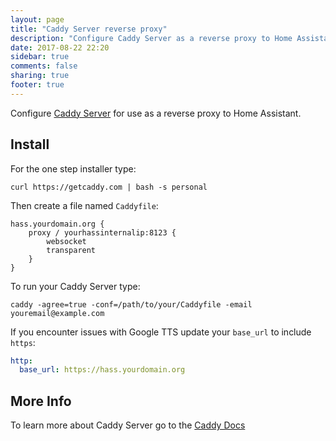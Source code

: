 ```yaml
---
layout: page
title: "Caddy Server reverse proxy"
description: "Configure Caddy Server as a reverse proxy to Home Assistant."
date: 2017-08-22 22:20
sidebar: true
comments: false
sharing: true
footer: true
---
```


Configure [Caddy Server](https://caddyserver.com/) for use as a reverse proxy to Home Assistant.
## Install
For the one step installer type:
```
curl https://getcaddy.com | bash -s personal
```
Then create a file named ``Caddyfile``:
```
hass.yourdomain.org {
    proxy / yourhassinternalip:8123 {
        websocket
        transparent
    }
}
```
To run your Caddy Server type:
```
caddy -agree=true -conf=/path/to/your/Caddyfile -email youremail@example.com
```
If you encounter issues with Google TTS update your ``base_url`` to include ``https``:
```yaml
http:
  base_url: https://hass.yourdomain.org
```
## More Info
To learn more about Caddy Server go to the [Caddy Docs](https://caddyserver.com/docs)